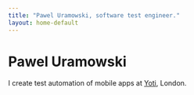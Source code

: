 ```yaml
---
title: "Pawel Uramowski, software test engineer."
layout: home-default
---
```


# Pawel Uramowski

I create test automation of mobile apps  at [Yoti](https://www.yoti.com), London.
